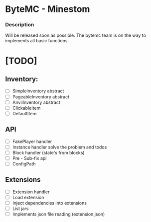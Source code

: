 # ByteMC - Minestom

### Description
Will be released soon as possible. The bytemc team is on the way to implements all basic functions.

# [TODO]
## Inventory:
- [ ] SimpleInventory abstract
- [ ] PageableInventory abstract
- [ ] AnvilInventory abstract
- [ ] ClickableItem
- [ ] DefaultItem
## API
- [ ] FakePlayer handler
- [ ] Instance handler solve the problem and todos
- [ ] Block handler (state's from blocks)
- [ ] Pre - Sub-fix api
- [ ] ConfigPath
## Extensions
- [ ] Extension handler
- [ ] Load extension
- [ ] Inject dependencies into extensions
- [ ] List jars
- [ ] Implements json file reading (extension.json)
